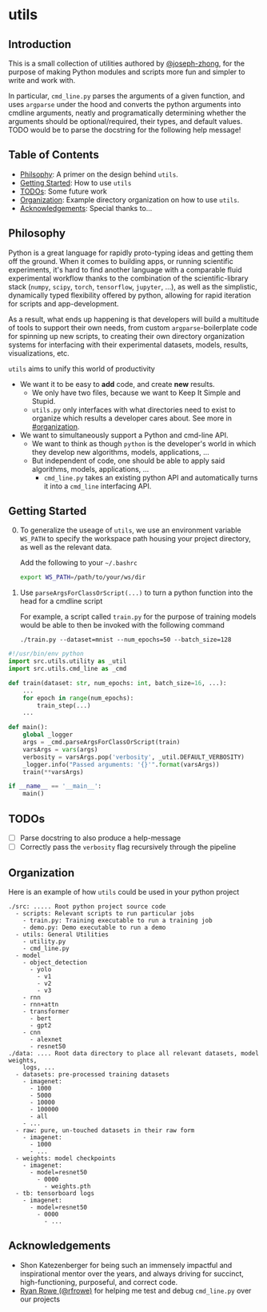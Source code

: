 # utils

## Introduction

This is a small collection of utilities authored by
[@joseph-zhong](https://github.com/joseph-zhong), for the purpose of making
Python modules and scripts more fun and simpler to write and work with.

In particular, `cmd_line.py` parses the arguments of a given function, and uses
`argparse` under the hood and converts the python arguments into cmdline
arguments, neatly and programatically determining whether the arguments should
be optional/required, their types, and default values. TODO would be to parse
the docstring for the following help message!

## Table of Contents

- [Philsophy](#philsophy): A primer on the design behind `utils`.
- [Getting Started](#getting-started): How to use `utils`
- [TODOs](#todos): Some future work
- [Organization](#organiztaion): Example directory organization on how to use
  `utils`.
- [Acknowledgements](#acknowledgements): Special thanks to...

## Philosophy

Python is a great language for rapidly proto-typing ideas and getting them off
the ground. When it comes to building apps, or running scientific experiments,
it's hard to find another language with a comparable fluid experimental workflow
thanks to the combination of the scientific-library stack (`numpy`, `scipy`,
`torch`, `tensorflow`, `jupyter`, ...), as well as the simplistic, dynamically
typed flexibility offered by python, allowing for rapid iteration for scripts
and app-development. 

As a result, what ends up happening is that developers will build a multitude of
tools to support their own needs, from custom `argparse`-boilerplate code for
spinning up new scripts, to creating their own directory organization systems
for interfacing with their experimental datasets, models, results,
visualizations, etc.

`utils` aims to unify this world of productivity

- We want it to be easy to **add** code, and create **new** results.
  - We only have two files, because we want to Keep It Simple and Stupid. 
  - `utils.py` only interfaces with what directories need to exist to organize
    which results a developer cares about. See more in
    [#organization](#organization).
- We want to simultaneously support a Python and cmd-line API.
  - We want to think as though `python` is the developer's world in which they
    develop new algorithms, models, applications, ...
  - But independent of code, one should be able to apply said algorithms,
    models, applications, ...
    - `cmd_line.py` takes an existing python API and automatically turns it into
      a `cmd_line` interfacing API.

## Getting Started

0. To generalize the useage of `utils`, we use an environment variable `WS_PATH`
   to specify the workspace path housing your project directory, as well as the
   relevant data.

   Add the following to your `~/.bashrc`

   ```bash
   export WS_PATH=/path/to/your/ws/dir
   ```
1. Use `parseArgsForClassOrScript(...)` to turn a python function into the head
   for a cmdline script

   For example, a script called `train.py` for the purpose of training models
   would be able to then be invoked with the following command

   `./train.py --dataset=mnist --num_epochs=50 --batch_size=128`

  ```python
  #!/usr/bin/env python
  import src.utils.utility as _util
  import src.utils.cmd_line as _cmd

  def train(dataset: str, num_epochs: int, batch_size=16, ...):
      ...
      for epoch in range(num_epochs):
          train_step(...)
      ...

  def main():
      global _logger
      args = _cmd.parseArgsForClassOrScript(train)
      varsArgs = vars(args)
      verbosity = varsArgs.pop('verbosity', _util.DEFAULT_VERBOSITY)
      _logger.info("Passed arguments: '{}'".format(varsArgs))
      train(**varsArgs)

  if __name__ == '__main__':
      main()
  ```

## TODOs

- [ ] Parse docstring to also produce a help-message
- [ ] Correctly pass the `verbosity` flag recursively through the pipeline

## Organization

Here is an example of how `utils` could be used in your python project

```
./src: ..... Root python project source code
  - scripts: Relevant scripts to run particular jobs
    - train.py: Training executable to run a training job
    - demo.py: Demo executable to run a demo 
  - utils: General Utilities
    - utility.py
    - cmd_line.py
  - model
    - object_detection
      - yolo
        - v1
        - v2
        - v3 
    - rnn
    - rnn+attn
    - transformer
      - bert
      - gpt2
    - cnn
      - alexnet
      - resnet50
./data: .... Root data directory to place all relevant datasets, model weights,
    logs, ...
  - datasets: pre-processed training datasets
    - imagenet:
      - 1000
      - 5000
      - 10000
      - 100000
      - all
    - ...
  - raw: pure, un-touched datasets in their raw form
    - imagenet:
      - 1000
      - ...
  - weights: model checkpoints
    - imagenet:
      - model=resnet50
        - 0000
          - weights.pth
  - tb: tensorboard logs
    - imagenet:
      - model=resnet50
        - 0000
          - ...
```

## Acknowledgements

- Shon Katezenberger for being such an immensely impactful and inspirational
  mentor over the years, and always driving for succinct, high-functioning,
  purposeful, and correct code.
- [Ryan Rowe (@rfrowe)](https://github.com/rfrowe) for helping me test and debug
  `cmd_line.py` over our projects

